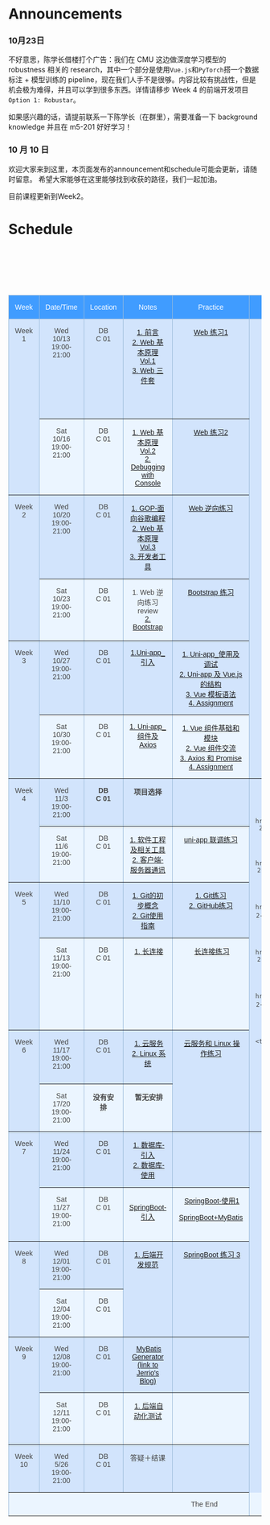 # Announcements

### 10月23日

不好意思，陈学长借楼打个广告：我们在 CMU 这边做深度学习模型的 robustness 相关的 research，其中一个部分是使用`Vue.js`和`PyTorch`搭一个数据标注 + 模型训练的 pipeline，现在我们人手不是很够。内容比较有挑战性，但是机会极为难得，并且可以学到很多东西。详情请移步 Week 4 的前端开发项目 `Option 1: Robustar`。

如果感兴趣的话，请提前联系一下陈学长（在群里），需要准备一下 background knowledge 并且在 m5-201 好好学习！



### 10 月 10 日
欢迎大家来到这里，本页面发布的announcement和schedule可能会更新，请随时留意。
希望大家能够在这里能够找到收获的路径，我们一起加油。

目前课程更新到Week2。


# Schedule

<style type="text/css">
.tg  {border-collapse:collapse;border-color:#9ABAD9;border-spacing:0;}
.tg td{background-color:#EBF5FF;border-color:#9ABAD9;border-style:solid;border-width:1px;color:#444;
  font-family:Arial, sans-serif;font-size:14px;overflow:hidden;padding:15px 12px;word-break:normal;}
.tg th{background-color:#409cff;border-color:#9ABAD9;border-style:solid;border-width:1px;color:#fff;
  font-family:Arial, sans-serif;font-size:14px;font-weight:normal;overflow:hidden;padding:15px 12px;word-break:normal;}
.tg .tg-c3ow{border-color:inherit;text-align:center;vertical-align:top}
.tg .tg-svo0{background-color:#D2E4FC;border-color:inherit;text-align:center;vertical-align:top}
</style>
<table class="tg">
<thead>
  <tr>
    <th class="tg-c3ow">Week</th>
    <th class="tg-c3ow">Date/Time</th>
    <th class="tg-c3ow">Location</th>
    <th class="tg-c3ow">Notes</th>
    <th class="tg-c3ow">Practice</th>
    <th class="tg-c3ow">Project</th>
    <th class="tg-c3ow">Resources</th>
  </tr>
</thead>
<tbody>
  <tr>
    <td class="tg-svo0" rowspan="2">Week 1</td>
    <td class="tg-svo0">Wed<br>10/13<br>19:00-21:00</td>
    <td class="tg-svo0">DB<br>C 01</td>
    <td class="tg-svo0">
      <a href="../content/introduction">1. 前言</a>
      <br>
      <a href="../content/web-basics/#web-development-basics">2. Web 基本原理 Vol.1</a>
      <br>
      <a href="../content/web-toolkit">3. Web 三件套</a>
    </td>
    <td class="tg-svo0"> <a href="./content/web-basics-practice"> Web 练习1</a></td>
    <td class="tg-svo0" rowspan="6"> <a href="../content/project-1-tetris-in-js">Project 1: Tetris in JS</a></td>
    <td class="tg-svo0">
      <a href="https://www.runoob.com/html/html5-intro.html">1. 菜鸟 HTML 教程</a>
      <br>
      <a href="https://www.runoob.com/css3/css3-tutorial.html">2. 菜鸟 CSS 教程</a>
      <br>
      <a href="https://zh.javascript.info/">3. 现代 JavaScript 教程</a>
      <br>
      <a href="https://developer.mozilla.org/zh-CN/">4. MDN Web Docs</a>
    </td>
  </tr>
  <tr>
    <td class="tg-c3ow">Sat<br>10/16<br>19:00-21:00</td>
    <td class="tg-c3ow">DB<br>C 01</td>
    <td class="tg-c3ow">
      <a href="../content/web-basics/#hyper-text-transfer-protocol-http">1. Web 基本原理 Vol.2</a>
      <br>
      <a href="../content/debugging">2. Debugging with Console</a>
      <br>
    </td>
    <td class="tg-svo0"> <a href="../content/web-toolkit-practice"> Web 练习2</a></td>
    <td class="tg-c3ow"></td>
  </tr>
  <tr>
    <td class="tg-svo0" rowspan="2">Week 2</td>
    <td class="tg-svo0">Wed<br>10/20<br>19:00-21:00</td> <td class="tg-svo0">DB<br>C 01</td>
    <td class="tg-svo0">
      <a href="../content/GOP">1. GOP-面向谷歌编程</a>
      <br>
      <a href="../content/web-basics#_1">2. Web 基本原理 Vol.3</a>
      <br>
      <a href="https://developer.chrome.com/docs/devtools/">3. 开发者工具</a>
      <br>
    </td>
    <td class="tg-svo0"><a href="../content/cracking-a-website-practice">Web 逆向练习</a></td>
    <td class="tg-svo0">
      <a href="https://developer.chrome.com/docs/devtools/">1. Chrome DevTools</a>
    </td>
  </tr>
  <tr>
    <td class="tg-c3ow">Sat<br>10/23<br>19:00-21:00</td>
    <td class="tg-c3ow">DB<br>C 01</td>
    <td class="tg-c3ow">
        1. Web 逆向练习review
        <br>
        <a href="../content/bootstrap">2. Bootstrap</a>
        <br>
    </td>
    <td class="tg-svo0"> <a href="../content/bootstrap-practice"> Bootstrap 练习</a></td>
    <td class="tg-c3ow">
        <a href="https://angrytools.com/css-generator/border/">1. Bootstrap 官方文档</a>
      <br>
      <a href="https://getbootstrap.com/docs/5.0/getting-started/introduction/">2. CSS 特效生成器</a>
      <br>
     </td>
  </tr>
  <tr>
    <td class="tg-svo0" rowspan="2">Week 3</td>
    <td class="tg-svo0">Wed<br>10/27<br>19:00-21:00</td>
    <td class="tg-svo0">DB<br>C 01</td>
    <td class="tg-svo0">
      <a href="../content/Uni-app_guidance">1.Uni-app_引入</a>
      <br>
    </td>
    <td class="tg-svo0">
      <a href='../content/Uni-app/Uni-app_use'>1. Uni-app_使用及调试</a>
      <br>
      <a href="../content/Uni-app/Uni-app_Vue_js">2. Uni-app 及 Vue.js 的结构</a>
      <br>
      <a href='../content/Uni-app/Vue_model'>3. Vue 模板语法</a>
      <br>
      <a href='../content/Uni-app/Assignment'>4. Assignment</a>
      <br>
    </td>
    <td class="tg-svo0">

      <br>
    
    </td>
  </tr>
  <tr>
    <td class="tg-c3ow">Sat<br>10/30<br>19:00-21:00</td>
    <td class="tg-c3ow">DB<br>C 01</td>
    <td class="tg-c3ow">
      <a href="../content/Uni-app_conp_Axios">1. Uni-app_组件及Axios</a>
      <br>
    </td>
    <td class="tg-c3ow">
    	<a href="../content/Uni-app_and_Axios/Vue_base_and_model">1. Vue 组件基础和模块</a>
      <br>
      <a href="../content/Uni-app_and_Axios/Vue_commun">2. Vue 组件交流</a>
      <br>
      <a href="../content/Uni-app_and_Axios/Axios_and_Promise">3. Axios 和 Promise</a>
      <br>
      <a href="../content/Uni-app_and_Axios/Assignment">4. Assignment</a>
      <br>
    </td>
    <td class="tg-c3ow">
      <a href="https://uniapp.dcloud.io/"> 1. uni-app 官网</a>
      <br>
    </td>
  </tr>

  <tr>
    <td class="tg-svo0" rowspan="2">Week 4</td>
    <td class="tg-svo0">Wed<br>11/3<br>19:00-21:00</td>
    <td class="tg-svo0"><b>DB<b><br>C 01</td>
    <td class="tg-svo0">
      <b>项目选择</b>
      <br>
    </td>
    <td class="tg-svo0"></td>
    <td class="tg-svo0" rowspan="6">
      <a href="../content/project-2">Project 2: 前端开发项目</a>
      <br>

      <br>
      <a href="../content/project-2-1-robustar">Option 1: Robustar</a>
      <br>
      <!-- <br>
      <a href="../content/project-2-2-forum">Option 2: m5-201 平台前端</a>
      <br>
      <br>
      <a href="../content/project-2-3-website">Option 3: 零下五度官网</a>
      <br>
      <br>
      <a href="../content/project-2-4-tree-hole">Option 4: “树洞”前端 </a>
      <br>
      <br>
      <a href="../content/project-2-5-orange">Option 5: “橘否”前端</a>
      <br> -->
      <br>
    </td>
    <td class="tg-svo0"></td>
  </tr> <tr>
    <td class="tg-c3ow">Sat<br>11/6<br>19:00-21:00</td>
    <td class="tg-c3ow">DB<br>C 01</td>
    <td class="tg-c3ow">
      <a href="../content/se-and-tools">1. 软件工程及相关工具</a>
      <br>
      <a href="../content/client-server">2. 客户端-服务器通讯</a>
      <br>
    </td>
    <td class="tg-c3ow">
      <a href="../content/uni-app-practice">uni-app 联调练习</a>
    </td>
    <td class="tg-c3ow"></td>
  </tr>
  <tr>
    <td class="tg-svo0" rowspan="2">Week 5</td>
    <td class="tg-svo0">Wed<br>11/10<br>19:00-21:00</td>
    <td class="tg-svo0">DB<br>C 01</td>
    <td class="tg-svo0">
      <a href="../content/git">1. Git的初步概念</a>
      <br>
      <a href="../content/git-guidance">2. Git使用指南</a>
      <br>    </td>

​    <td class="tg-svo0">
​      <a href="../content/git-practice">1. Git练习</a>
​      <br>
​      <a href="../content/github-guidance">2. GitHub练习</a>
​      <br>    </td>

​    <td class="tg-svo0"></td>
  </tr>
  <tr>
​    <td class="tg-c3ow">Sat<br>11/13<br>19:00-21:00</td>
​    <td class="tg-c3ow">DB<br>C 01</td>
​    <td class="tg-c3ow">
​      <a href="../content/websocket">1. 长连接</a>
​    </td>
​    <td class="tg-c3ow">
​      <a href="../content/websocket-practice">长连接练习</a>
​    </td>
​    <td class="tg-c3ow">
​      <a href="https://www.liaoxuefeng.com/wiki/1022910821149312/1108898947791072">1. 请阅读完 MVVM <br>以及五个子页面</a> 
​      <br>
​      <a href="https://uniapp.dcloud.io/api/request/websocket"> 2. uni-app WebSocket 文档</a>
​      <br>
​      <a href="https://www.bilibili.com/video/BV1564y1U7zd/">3. 录像</a>
​    </td>
  </tr><tr>
​    <td class="tg-svo0" rowspan="2">Week 6</td>
​    <td class="tg-svo0">Wed<br>11/17<br>19:00-21:00</td>
​    <td class="tg-svo0">DB<br>C 01</td>
​    <td class="tg-svo0">
​      <a href="../content/cloud-service">1. 云服务</a>
​      <br>
​      <a href="../content/linux">2. Linux 系统</a>
​      <br>
​    </td>
​    <td class="tg-svo0" rowspan="2"> 
​      <a href="../content/linux-practice">云服务和 Linux 操作练习</a>
​    </td>
​    <td class="tg-svo0" rowspan="2">
​      <a href="https://vim-adventures.com/">1. Vim 游戏</a>
​      <br>
​      <a href="https://www.bilibili.com/video/BV12K4y1P7o1/">2. 录像</a>
​    </td>
  </tr>
  <tr>
​    <td class="tg-c3ow">Sat<br>17/20<br>19:00-21:00</td>
​    <td class="tg-c3ow"><b>没有安排</b></td>
​    <td class="tg-c3ow">
​        <b>暂无安排</b>
​    </td>
  </tr>
  <tr>
​    <td class="tg-svo0" rowspan="2">Week 7</td>
​    <td class="tg-svo0">Wed<br>11/24<br>19:00-21:00</td>
​    <td class="tg-svo0">DB<br>C 01</td>
​    <td class="tg-svo0">
​      <a href="../content/database_guidance">1. 数据库-引入</a>
​      <br>
​      <a href="../content/database_deployment">2. 数据库-使用</a>
​    </td>
​    <td class="tg-svo0">
​    <!--  <a href="../content/spring-boot-practice-1">数据库-练习</a>  -->
​    </td>
​    <td class="tg-svo0" rowspan="8">
​      <a href="../content/project-2">Project 3: 企业项目后端</a>
​    </td>
​    <td class="tg-svo0">
​     <a href="https://maven.apache.org/guides/getting-started/">1. Maven 入门</a>
​        <br>
​        <a href="https://www.bilibili.com/video/BV1ra4y1t7rs?from=search&seid=1215952686030783862">2. 服务器软件大科普</a>
​    </td>
  </tr>
  <tr>
​    <td class="tg-c3ow">Sat<br>11/27<br>19:00-21:00</td>
​    <td class="tg-c3ow">DB<br>C 01</td>
​    <td class="tg-c3ow">
​      <a href="../content/spring-boot-guidance">SpringBoot-引入</a>
​      <br>
​    </td>
​    <td class="tg-c3ow">
​      <a href="../content/spring-boot-use">SpringBoot-使用1</a>
​      <br>
​      <a href="../content/spring-boot-mybatis">SpringBoot+MyBatis</a>
​    </td>
​    <td class="tg-c3ow">
​      <a href="https://www.cnblogs.com/ityouknow/p/6037431.html">1. 不错的 Mybatis 配置 Checklist</a>
​    </td>
  </tr>
  <tr>
​    <td class="tg-svo0" rowspan="2">Week 8</td>
​    <td class="tg-svo0">Wed<br>12/01<br>19:00-21:00</td>
​    <td class="tg-svo0">DB<br>C 01</td>
​    <td class="tg-svo0" rowspan="2">
​      <a href="../content/best-practice-backend">1. 后端开发规范</a>
​      <br>
​    </td>
​    <td class="tg-svo0" rowspan="2">
​      <a href="../content/spring-boot-practice-3">SpringBoot 练习 3</a>
​    </td>
​    <td class="tg-svo0">
​      <a href="../content/resources/best-practice.pdf">1. 阿里开发规范</a>
​    </td>
  </tr>
  <tr>
​    <td class="tg-c3ow">Sat<br>12/04<br>19:00-21:00</td>
​    <td class="tg-c3ow">DB<br>C 01</td>
​    <td class="tg-c3ow"></td>
  </tr>
  <tr>
​    <td class="tg-svo0" rowspan="2">Week 9</td>
​    <td class="tg-svo0">Wed<br>12/08<br>19:00-21:00</td>
​    <td class="tg-svo0">DB<br>C 01</td>
​    <td class="tg-svo0">
​      <a href="https://jerriodaddy.github.io/2021/05/09/springboot-mybatis-generator/"> MyBatis Generator <br> (link to Jerrio's Blog)</a>
​    </td>
​    <td class="tg-svo0"></td>
​    <td class="tg-svo0"></td>
  </tr>
  <tr>
​    <td class="tg-c3ow">Sat<br>12/11<br>19:00-21:00</td>
​    <td class="tg-c3ow">DB<br>C 01</td>
​    <td class="tg-c3ow">
​      <a href="../content/automated-testing-backend">1. 后端自动化测试</a>
​      <br>
​    </td>
​    <td class="tg-c3ow"></td>
​    <td class="tg-c3ow">
​      <a href="https://docs.spring.io/spring-boot/docs/1.4.1.RELEASE/reference/htmlsingle/#boot-features-testing-spring-boot-applications">1. SpringBoot 测试官方文档</a>
​    </td>
  </tr>
  <tr>
​    <td class="tg-svo0">Week 10</td>
​    <td class="tg-svo0">Wed<br>5/26<br>19:00-21:00</td>
​    <td class="tg-svo0">DB<br>C 01</td>
​    <td class="tg-svo0">答疑＋结课</td>
​    <td class="tg-svo0"></td>
​    <td class="tg-svo0"></td>
  </tr>

 <!-- <tr>
    <td class="tg-c3ow">TBD</td>
    <td class="tg-c3ow">待定</td>
    <td class="tg-c3ow"><b>团建！！！</b></td>
    <td class="tg-c3ow"></td>
    <td class="tg-c3ow"></td>
  </tr>

-->

<tr><td class="tg-c3ow" colspan="7">The End</td></tr>
<!--
  <tr>
    <td class="tg-svo0" rowspan="2">Week 5</td>
    <td class="tg-svo0">Placeholder</td>
    <td class="tg-svo0">Placeholder</td>
    <td class="tg-svo0">Placeholder</td>
    <td class="tg-svo0">Placeholder</td>
    <td class="tg-svo0">Placeholder</td>
  </tr>
  <tr>
    <td class="tg-c3ow">Placeholder</td>
    <td class="tg-c3ow">Placeholder</td>
    <td class="tg-c3ow">Placeholder</td>
    <td class="tg-c3ow">Placeholder</td>
    <td class="tg-c3ow">Placeholder</td>
  </tr>
  <tr>
    <td class="tg-svo0" rowspan="2">Week 5</td>
    <td class="tg-svo0">Placeholder</td>
    <td class="tg-svo0">Placeholder</td>
    <td class="tg-svo0">Placeholder</td>
    <td class="tg-svo0">Placeholder</td>
    <td class="tg-svo0">Placeholder</td>
  </tr>
  <tr>
    <td class="tg-c3ow">Placeholder</td>
    <td class="tg-c3ow">Placeholder</td>
    <td class="tg-c3ow">Placeholder</td>
    <td class="tg-c3ow">Placeholder</td>
    <td class="tg-c3ow">Placeholder</td>
  </tr>
  <tr>
    <td class="tg-svo0" rowspan="2">Week 5</td>
    <td class="tg-svo0">Placeholder</td>
    <td class="tg-svo0">Placeholder</td>
    <td class="tg-svo0">Placeholder</td>
    <td class="tg-svo0">Placeholder</td>
    <td class="tg-svo0">Placeholder</td>
  </tr>
  <tr>
    <td class="tg-c3ow">Placeholder</td>
    <td class="tg-c3ow">Placeholder</td>
    <td class="tg-c3ow">Placeholder</td>
    <td class="tg-c3ow">Placeholder</td>
    <td class="tg-c3ow">Placeholder</td>
  </tr>
  <tr>
    <td class="tg-svo0" rowspan="2">Week 5</td>
    <td class="tg-svo0">Placeholder</td>
    <td class="tg-svo0">Placeholder</td>
    <td class="tg-svo0">Placeholder</td>
    <td class="tg-svo0">Placeholder</td>
    <td class="tg-svo0">Placeholder</td>
  </tr>
  <tr>
    <td class="tg-c3ow">Placeholder</td>
    <td class="tg-c3ow">Placeholder</td>
    <td class="tg-c3ow">Placeholder</td>
    <td class="tg-c3ow">Placeholder</td>
    <td class="tg-c3ow">Placeholder</td>
  </tr> 
-->
</tbody>
</table>



